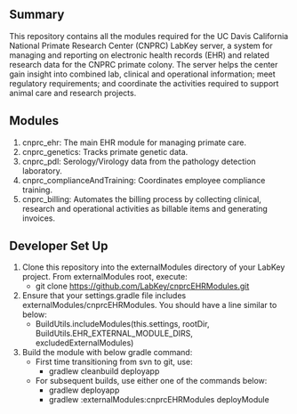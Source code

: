 ## Summary
This repository contains all the modules required for the UC Davis California National Primate Research Center (CNPRC) LabKey server, a system for managing and reporting on electronic health records (EHR) and related research data for the CNPRC primate colony. The server helps the center gain insight into combined lab, clinical and operational information; meet regulatory requirements; and coordinate the activities required to support animal care and research projects.

<a name="modules"></a>
## Modules
1. cnprc_ehr: The main EHR module for managing primate care.
2. cnprc_genetics: Tracks primate genetic data.
3. cnprc_pdl: Serology/Virology data from the pathology detection laboratory.
4. cnprc_complianceAndTraining: Coordinates employee compliance training.
5. cnprc_billing: Automates the billing process by collecting clinical, research and operational activities as billable items and generating invoices.  

<a name="setUp"></a>
## Developer Set Up
1. Clone this repository into the externalModules directory of your LabKey project. From externalModules root, execute:
    * git clone https://github.com/LabKey/cnprcEHRModules.git
1. Ensure that your settings.gradle file includes externalModules/cnprcEHRModules. You should have a line similar to below:
    * BuildUtils.includeModules(this.settings, rootDir, BuildUtils.EHR_EXTERNAL_MODULE_DIRS, excludedExternalModules)
1. Build the module with below gradle command:
   * First time transitioning from svn to git, use:
      * gradlew cleanbuild deployapp 
   * For subsequent builds, use either one of the commands below:
      * gradlew deployapp
      * gradlew :externalModules:cnprcEHRModules deployModule
